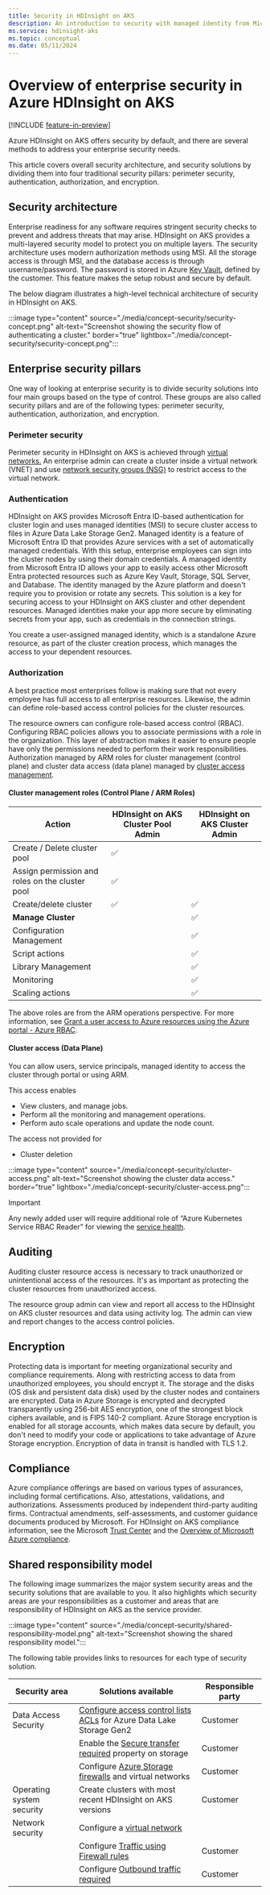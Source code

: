 ```yaml
---
title: Security in HDInsight on AKS
description: An introduction to security with managed identity from Microsoft Entra ID in HDInsight on AKS.
ms.service: hdinsight-aks
ms.topic: conceptual
ms.date: 05/11/2024
---
```


# Overview of enterprise security in Azure HDInsight on AKS

[!INCLUDE [feature-in-preview](includes/feature-in-preview.md)]

Azure HDInsight on AKS offers security by default, and there are several methods to address your enterprise security needs.

This article covers overall security architecture, and security solutions by dividing them into four traditional security pillars: perimeter security, authentication, authorization, and encryption.

## Security architecture

Enterprise readiness for any software requires stringent security checks to prevent and address threats that may arise. HDInsight on AKS provides a multi-layered security model to protect you on multiple layers. The security architecture uses modern authorization methods using MSI. All the storage access is through MSI, and the database access is through username/password. The password is stored in Azure [Key Vault](/azure/key-vault/general/basic-concepts), defined by the customer. This feature makes the setup robust and secure by default.

The below diagram illustrates a high-level technical architecture of security in HDInsight on AKS. 

:::image type="content" source="./media/concept-security/security-concept.png" alt-text="Screenshot showing the security flow of authenticating a cluster." border="true" lightbox="./media/concept-security/security-concept.png":::

## Enterprise security pillars

One way of looking at enterprise security is to divide security solutions into four main groups based on the type of control. These groups are also called security pillars and are of the following types: perimeter security, authentication, authorization, and encryption.

### Perimeter security

Perimeter security in HDInsight on AKS is achieved through [virtual networks.](../hdinsight/hdinsight-plan-virtual-network-deployment.md) An enterprise admin can create a cluster inside a virtual network (VNET) and use [network security groups (NSG)](./secure-traffic-by-nsg.md) to restrict access to the virtual network. 

### Authentication

HDInsight on AKS provides Microsoft Entra ID-based authentication for cluster login and uses managed identities (MSI) to secure cluster access to files in Azure Data Lake Storage Gen2. Managed identity is a feature of Microsoft Entra ID that provides Azure services with a set of automatically managed credentials. With this setup, enterprise employees can sign into the cluster nodes by using their domain credentials. 
A managed identity from Microsoft Entra ID allows your app to easily access other Microsoft Entra protected resources such as Azure Key Vault, Storage, SQL Server, and Database. The identity managed by the Azure platform and doesn't require you to provision or rotate any secrets.
This solution is a key for securing access to your HDInsight on AKS cluster and other dependent resources. Managed identities make your app more secure by eliminating secrets from your app, such as credentials in the connection strings.

You create a user-assigned managed identity, which is a standalone Azure resource, as part of the cluster creation process, which manages the access to your dependent resources.

### Authorization

A best practice most enterprises follow is making sure that not every employee has full access to all enterprise resources. Likewise, the admin can define role-based access control policies for the cluster resources. 

The resource owners can configure role-based access control (RBAC). Configuring RBAC policies allows you to associate permissions with a role in the organization. This layer of abstraction makes it easier to ensure people have only the permissions needed to perform their work responsibilities. 
Authorization managed by ARM roles for cluster management (control plane) and cluster data access (data plane) managed by [cluster access management](./hdinsight-on-aks-manage-authorization-profile.md).
#### Cluster management roles (Control Plane / ARM Roles)

|Action	|HDInsight on AKS Cluster Pool Admin	| HDInsight on AKS Cluster Admin|
|-|-|-|
|Create / Delete cluster pool	|✅	| |
|Assign permission and roles on the cluster pool	|✅| | 
|Create/delete cluster	|✅| ✅ |
| **Manage Cluster**| | ✅ | 
| Configuration Management | |✅| 
| Script actions | |✅| 
| Library Management | |✅| 
| Monitoring | |✅| 
| Scaling actions	| |✅|

The above roles are from the ARM operations perspective. For more information, see [Grant a user access to Azure resources using the Azure portal - Azure RBAC](../role-based-access-control/quickstart-assign-role-user-portal.md).

#### Cluster access (Data Plane)

You can allow users, service principals, managed identity to access the cluster through portal or using ARM. 

This access enables
* View clusters, and manage jobs.
* Perform all the monitoring and management operations.
* Perform auto scale operations and update the node count.
  
The access not provided for
* Cluster deletion

:::image type="content" source="./media/concept-security/cluster-access.png" alt-text="Screenshot showing the cluster data access." border="true" lightbox="./media/concept-security/cluster-access.png":::

> [!Important]
> Any newly added user will require additional role of  “Azure Kubernetes Service RBAC Reader” for viewing the [service health](./service-health.md).

## Auditing

Auditing cluster resource access is necessary to track unauthorized or unintentional access of the resources. It's as important as protecting the cluster resources from unauthorized access.

The resource group admin can view and report all access to the HDInsight on AKS cluster resources and data using activity log. The admin can view and report changes to the access control policies.

## Encryption

Protecting data is important for meeting organizational security and compliance requirements. Along with restricting access to data from unauthorized employees, you should encrypt it. The storage and the disks (OS disk and persistent data disk) used by the cluster nodes and containers are encrypted. Data in Azure Storage is encrypted and decrypted transparently using 256-bit AES encryption, one of the strongest block ciphers available, and is FIPS 140-2 compliant. Azure Storage encryption is enabled for all storage accounts, which makes data secure by default, you don't need to modify your code or applications to take advantage of Azure Storage encryption. Encryption of data in transit is handled with TLS 1.2. 

## Compliance

Azure compliance offerings are based on various types of assurances, including formal certifications. Also, attestations, validations, and authorizations. Assessments produced by independent third-party auditing firms.
Contractual amendments, self-assessments, and customer guidance documents produced by Microsoft. For HDInsight on AKS compliance information, see the Microsoft [Trust Center](https://www.microsoft.com/trust-center?rtc=1) and the [Overview of Microsoft Azure compliance](/samples/browse/).

## Shared responsibility model

The following image summarizes the major system security areas and the security solutions that are available to you. It also highlights which security areas are your responsibilities as a customer and areas that are  responsibility of HDInsight on AKS as the service provider.

:::image type="content" source="./media/concept-security/shared-responsibility-model.png" alt-text="Screenshot showing the shared responsibility model.":::

The following table provides links to resources for each type of security solution.

|Security area	|Solutions available	|Responsible party|
|-|-|-|
|Data Access Security	|[Configure access control lists ACLs](../storage/blobs/data-lake-storage-access-control.md) for Azure Data Lake Storage Gen2	|Customer|
|	|Enable the [Secure transfer required](../storage/common/storage-require-secure-transfer.md) property on storage|Customer|
| |Configure [Azure Storage firewalls](../storage/common/storage-network-security.md) and virtual networks|Customer|
|Operating system security|Create clusters with most recent HDInsight on AKS versions|Customer|
|Network security| Configure a [virtual network](../hdinsight/hdinsight-plan-virtual-network-deployment.md)||
| | Configure [Traffic using Firewall rules](./secure-traffic-by-firewall.md)|Customer|
| | Configure [Outbound traffic required](./required-outbound-traffic.md) |Customer|
